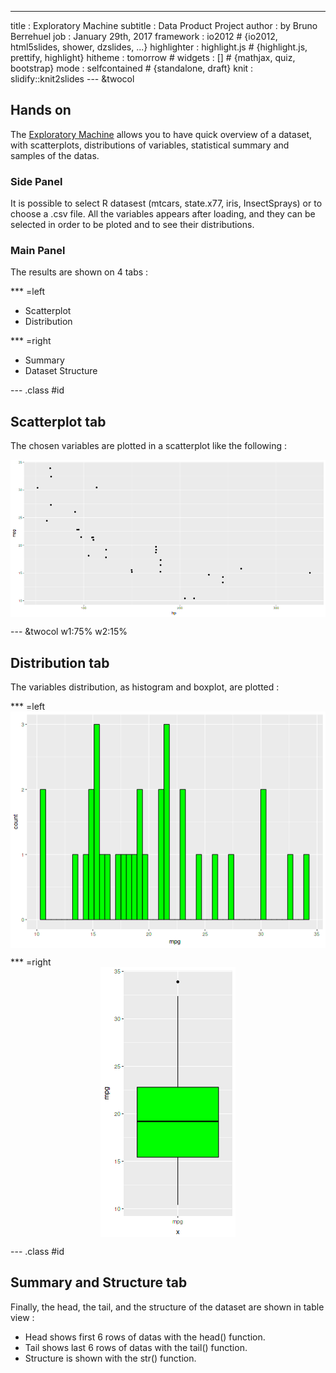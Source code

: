 ---
title       : Exploratory Machine
subtitle    : Data Product Project
author      : by Bruno Berrehuel
job         : January 29th, 2017
framework   : io2012        # {io2012, html5slides, shower, dzslides, ...}
highlighter : highlight.js  # {highlight.js, prettify, highlight}
hitheme     : tomorrow      # 
widgets     : []            # {mathjax, quiz, bootstrap}
mode        : selfcontained # {standalone, draft}
knit        : slidify::knit2slides
--- &twocol

## Hands on
The [Exploratory Machine](https://breenbo.shinyapps.io/shinyapp/) allows you to have quick overview of a dataset, with scatterplots, distributions of variables, statistical summary and samples of the datas.

### Side Panel
It is possible to select R datasest (mtcars, state.x77, iris, InsectSprays) or to choose a .csv file.
All the variables appears after loading, and they can be selected in order to be ploted and to see their distributions.

### Main Panel
The results are shown on 4 tabs :

*** =left
- Scatterplot
- Distribution

*** =right
- Summary
- Dataset Structure

--- .class #id 

## Scatterplot tab
The chosen variables are plotted in a scatterplot like the following :


<img src="assets/fig/unnamed-chunk-1-1.png" title="plot of chunk unnamed-chunk-1" alt="plot of chunk unnamed-chunk-1" style="display: block; margin: auto;" />

--- &twocol w1:75% w2:15%

## Distribution tab
The variables distribution, as histogram and boxplot, are plotted :

*** =left
<img src="assets/fig/unnamed-chunk-2-1.png" title="plot of chunk unnamed-chunk-2" alt="plot of chunk unnamed-chunk-2" style="display: block; margin: auto;" />

*** =right
<img src="assets/fig/unnamed-chunk-3-1.png" title="plot of chunk unnamed-chunk-3" alt="plot of chunk unnamed-chunk-3" style="display: block; margin: auto;" />

--- .class #id 

## Summary and Structure tab
Finally, the head, the tail, and the structure of the dataset are shown in table view :
- Head shows first 6 rows of datas with the head() function.
- Tail shows last 6 rows of datas with the tail() function.
- Structure is shown with the str() function.

